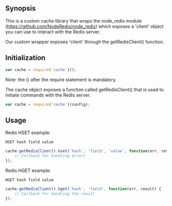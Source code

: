 ## Synopsis

This is a custom cache library that wraps the node_redis module (https://github.com/NodeRedis/node_redis) which exposes a 'client' object you can use to interact with the Redis server.

Our custom wrapper exposes 'client' through the getRedisClient() function.

## Initialization

```javascript
var cache = require('cache')();
```

Note: the () after the require statement is mandatory.

The cache object exposes a function called getRedisClient() that is used to initiate commands with the Redis server.

```javascript
var cache = require('cache')(config);
```

## Usage
Redis HSET example:

```redis
HSET hash field value
```

```javascript
cache.getRedisClient().hset('hash', 'field', 'value', function(err, result) {
    // Callback for handling errors
});
```

Redis HGET example:

```redis
HGET hash field value
```

```javascript
cache.getRedisClient().hget('hash', 'field', function(err, result) {
    // Callback for handling the result
});
```
